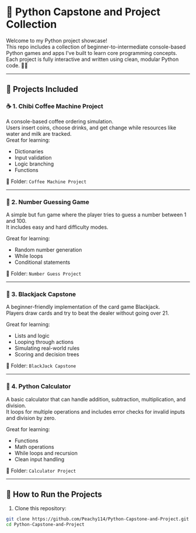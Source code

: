 # 🐍 Python Capstone and Project Collection

Welcome to my Python project showcase!  
This repo includes a collection of beginner-to-intermediate console-based Python games and apps I've built to learn core programming concepts.  
Each project is fully interactive and written using clean, modular Python code. 🧠✨

---

## 📁 Projects Included

### ☕ 1. Chibi Coffee Machine Project
A console-based coffee ordering simulation.  
Users insert coins, choose drinks, and get change while resources like water and milk are tracked.  
Great for learning:
- Dictionaries
- Input validation
- Logic branching
- Functions

📂 Folder: `Coffee Machine Project`

---

### 🔢 2. Number Guessing Game
A simple but fun game where the player tries to guess a number between 1 and 100.  
It includes easy and hard difficulty modes.

Great for learning:
- Random number generation
- While loops
- Conditional statements

📂 Folder: `Number Guess Project`

---

### 🎴 3. Blackjack Capstone
A beginner-friendly implementation of the card game Blackjack.  
Players draw cards and try to beat the dealer without going over 21.

Great for learning:
- Lists and logic
- Looping through actions
- Simulating real-world rules
- Scoring and decision trees

📂 Folder: `BlackJack Capstone`

---

### 🧮 4. Python Calculator
A basic calculator that can handle addition, subtraction, multiplication, and division.  
It loops for multiple operations and includes error checks for invalid inputs and division by zero.

Great for learning:
- Functions
- Math operations
- While loops and recursion
- Clean input handling

📂 Folder: `Calculator Project`

---

## 🚀 How to Run the Projects

1. Clone this repository:
```bash
git clone https://github.com/Peachy114/Python-Capstone-and-Project.git
cd Python-Capstone-and-Project
